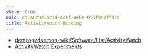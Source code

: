```yaml
---
share: true
uuid: cd1a8b02-1c1d-4cef-ae6a-050f9d7ffdc6
title: ActivityWatch Binding
---
```

* [dentropydaemon-wiki/Software/List/ActivityWatch](/undefined)
* [ActivityWatch Experiments](/71cde479-25d2-47df-bdd8-0f9a41b7c510)